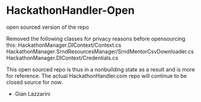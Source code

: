 # HackathonHandler-Open
open sourced version of the repo

Removed the following classes for privacy reasons before opensourcing this:
HackathonManager.DIContext/Context.cs
HackathonManager.SrndResourcesManager/SrndMentorCsvDownloader.cs
HackathonManager.DIContext/Credentials.cs

This open sourced repo is thus in a nonbuilding state as a result and is more for reference. 
The actual HackathonHandler.com repo will continue to be closed source for now.

- Gian Lazzarini
